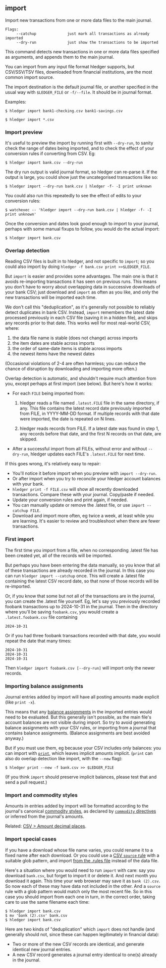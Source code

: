 ## import

Import new transactions from one or more data files to the main journal.

```flags
Flags:
     --catchup              just mark all transactions as already imported
     --dry-run              just show the transactions to be imported
```

This command detects new transactions in one or more data files specified as arguments,
and appends them to the main journal. <!-- Existing entries will not be changed. -->

You can import from any input file format hledger supports,
but CSV/SSV/TSV files, downloaded from financial institutions, are the most common import source.

The import destination is the default journal file, or another specified
in the usual way with `$LEDGER_FILE` or `-f/--file`. It should be in journal format.

Examples:

```cli
$ hledger import bank1-checking.csv bank1-savings.csv
```
```cli
$ hledger import *.csv
```

### Import preview

It's useful to preview the import by running first with `--dry-run`,
to sanity check the range of dates being imported,
and to check the effect of your conversion rules if converting from CSV.
Eg:

```cli
$ hledger import bank.csv --dry-run
```

The dry run output is valid journal format, so hledger can re-parse it.
If the output is large, you could show just the uncategorised transactions like so:

```cli
$ hledger import --dry-run bank.csv | hledger -f- -I print unknown
```

You could also run this repeatedly to see the effect of edits to your conversion rules:

```cli
$ watchexec -- 'hledger import --dry-run bank.csv | hledger -f- -I print unknown'
```

Once the conversion and dates look good enough to import to your journal, 
perhaps with some manual fixups to follow, you would do the actual import:

```cli
$ hledger import bank.csv
```

### Overlap detection

Reading CSV files is built in to hledger, and not specific to `import`;
so you could also import by doing `hledger -f bank.csv print >>$LEDGER_FILE`.

But `import` is easier and provides some advantages. 
The main one is that it avoids re-importing transactions it has seen on previous runs. 
This means you don't have to worry about overlapping data in successive downloads of your bank CSV;
just download and `import` as often as you like, and only the new transactions will be imported each time.

We don't call this "deduplication", as it's generally not possible to reliably detect duplicates in bank CSV.
Instead, `import` remembers the latest date processed previously in each CSV file (saving it in a hidden file), and skips any records prior to that date.
This works well for most real-world CSV, where:

1. the data file name is stable (does not change) across imports
2. the item dates are stable across imports
3. the order of same-date items is stable across imports
4. the newest items have the newest dates

(Occasional violations of 2-4 are often harmless; you can reduce the chance of disruption by downloading and importing more often.)

Overlap detection is automatic, and shouldn't require much attention from you, except perhaps at first import (see below).
But here's how it works:

- For each `FILE` being imported from:

  1. hledger reads a file named `.latest.FILE` file in the same directory, if any.
     This file contains the latest record date previously imported from FILE, in YYYY-MM-DD format.
     If multiple records with that date were imported, the date is repeated on N lines.

  2. hledger reads records from FILE.
     If a latest date was found in step 1, any records before that date,
     and the first N records on that date, are skipped.

- After a successful import from all FILEs, without error and without `--dry-run`,
  hledger updates each FILE's `.latest.FILE` for next time.

If this goes wrong, it's relatively easy to repair:

- You'll notice it before import when you preview with `import --dry-run`.
- Or after import when you try to reconcile your hledger account balances with your bank.
- `hledger print -f FILE.csv` will show all recently downloaded transactions. Compare these with your journal. Copy/paste if needed.
- Update your conversion rules and print again, if needed.
- You can manually update or remove the .latest file, or use `import --catchup FILE`.
- Download and import more often, eg twice a week, at least while you are learning.
  It's easier to review and troubleshoot when there are fewer transactions.

<!--
Related: 
[CSV > Working with CSV > Deduplicating, importing](#deduplicating-importing)
-->

### First import

The first time you import from a file, when no corresponding .latest file has been created yet,
all of the records will be imported.

But perhaps you have been entering the data manually, so you know that all of these transactions are already recorded in the journal.
In this case you can run `hledger import --catchup` once.
This will create a .latest file containing the latest CSV record date, so that none of those records will be re-imported.

Or, if you know that some but not all of the transactions are in the journal, you can create the .latest file yourself.
Eg, let's say you previously recorded foobank transactions up to 2024-10-31 in the journal.
Then in the directory where you'll be saving `foobank.csv`, you would create a `.latest.foobank.csv` file containing
```
2024-10-31
```

Or if you had three foobank transactions recorded with that date, you would repeat the date that many times:
```
2024-10-31
2024-10-31
2024-10-31
```

Then `hledger import foobank.csv [--dry-run]` will import only the newer records.

### Importing balance assignments

Journal entries added by import will have all posting amounts made explicit (like `print -x`).

This means that any [balance assignments](https://hledger.org/hledger.html#balance-assignments) in the imported entries would need to be evaluated.
But this generally isn't possible, as the main file's account balances are not visible during import.
So try to avoid generating balance assignments with your CSV rules, or importing from a journal that contains balance assignments.
(Balance assignments are best avoided anyway.)

But if you must use them, eg because your CSV includes only balances:
you can import with [`print`](#print), which leaves implicit amounts implicit.
(`print` can also do overlap detection like import, with the `--new` flag):

```cli
$ hledger print --new -f bank.csv >> $LEDGER_FILE
```

(If you think `import` should preserve implicit balances, please test that and send a pull request.)

### Import and commodity styles

Amounts in entries added by import will be formatted according to the journal's canonical [commodity styles](#commodity-display-style),
as declared by [`commodity` directives](#commodity-directive) or inferred from the journal's amounts.

Related: [CSV > Amount decimal places](#amount-decimal-places).

### Import special cases

If you have a download whose file name varies, you could rename it to a fixed name after each download.
Or you could use a [CSV `source` rule](#source) with a suitable glob pattern,
and import [from the .rules file](#reading-files-specified-by-rule) instead of the data file.

Here's a situation where you would need to run `import` with care:
say you download `bank.csv`, but forget to import it or delete it.
And next month you download it again. This time your web browser may save it as `bank (2).csv`.
So now each of these may have data not included in the other.
And a `source` rule with a glob pattern would match only the most recent file.
So in this case you should import from each one in turn, in the correct order, taking care to use the same filename each time:

```cli
$ hledger import bank.csv
$ mv 'bank (2).csv' bank.csv
$ hledger import bank.csv
```

Here are two kinds of "deduplication" which `import` does not handle
(and generally should not, since these can happen legitimately in financial data):

- Two or more of the new CSV records are identical, and generate identical new journal entries.
- A new CSV record generates a journal entry identical to one(s) already in the journal.

